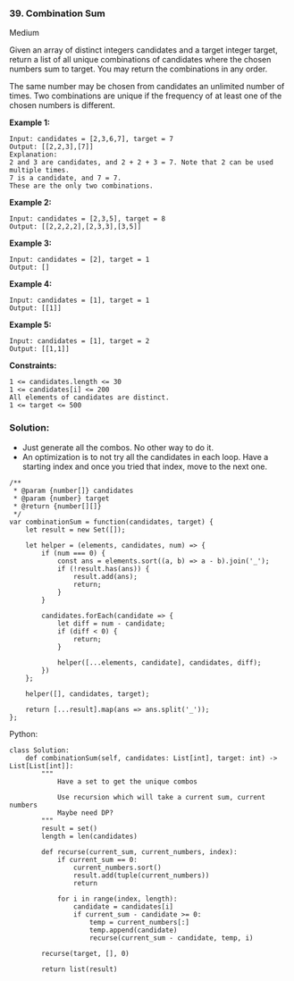 ### 39. Combination Sum

Medium

Given an array of distinct integers candidates and a target integer target, return a list of all unique combinations of candidates where the chosen numbers sum to target. You may return the combinations in any order.

The same number may be chosen from candidates an unlimited number of times. Two combinations are unique if the frequency of at least one of the chosen numbers is different. 

**Example 1:**
```
Input: candidates = [2,3,6,7], target = 7
Output: [[2,2,3],[7]]
Explanation:
2 and 3 are candidates, and 2 + 2 + 3 = 7. Note that 2 can be used multiple times.
7 is a candidate, and 7 = 7.
These are the only two combinations.
```

**Example 2:**
```
Input: candidates = [2,3,5], target = 8
Output: [[2,2,2,2],[2,3,3],[3,5]]
```

**Example 3:**
```
Input: candidates = [2], target = 1
Output: []
```

**Example 4:**
```
Input: candidates = [1], target = 1
Output: [[1]]
```

**Example 5:**
```
Input: candidates = [1], target = 2
Output: [[1,1]]
```

**Constraints:**
```
1 <= candidates.length <= 30
1 <= candidates[i] <= 200
All elements of candidates are distinct.
1 <= target <= 500
```

### Solution:
- Just generate all the combos. No other way to do it.
- An optimization is to not try all the candidates in each loop. Have a starting index and once you tried that index, move to the next one.
```
/**
 * @param {number[]} candidates
 * @param {number} target
 * @return {number[][]}
 */
var combinationSum = function(candidates, target) {
    let result = new Set([]);
    
    let helper = (elements, candidates, num) => {
        if (num === 0) {
            const ans = elements.sort((a, b) => a - b).join('_');
            if (!result.has(ans)) {
                result.add(ans);
                return;
            }
        }
        
        candidates.forEach(candidate => {
            let diff = num - candidate;
            if (diff < 0) {
                return;
            }
            
            helper([...elements, candidate], candidates, diff);
        })
    };
    
    helper([], candidates, target);
    
    return [...result].map(ans => ans.split('_'));
};
```
Python:
```
class Solution:
    def combinationSum(self, candidates: List[int], target: int) -> List[List[int]]:
        """
            Have a set to get the unique combos
            
            Use recursion which will take a current sum, current numbers
            Maybe need DP?
        """
        result = set()
        length = len(candidates)
        
        def recurse(current_sum, current_numbers, index):
            if current_sum == 0:
                current_numbers.sort()
                result.add(tuple(current_numbers))
                return
            
            for i in range(index, length):
                candidate = candidates[i]
                if current_sum - candidate >= 0:
                    temp = current_numbers[:]
                    temp.append(candidate)
                    recurse(current_sum - candidate, temp, i)
    
        recurse(target, [], 0)
        
        return list(result)
```
